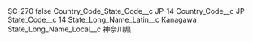 <?xml version="1.0" encoding="UTF-8"?>
<CustomMetadata xmlns="http://soap.sforce.com/2006/04/metadata" xmlns:xsi="http://www.w3.org/2001/XMLSchema-instance" xmlns:xsd="http://www.w3.org/2001/XMLSchema">
    <label>SC-270</label>
    <protected>false</protected>
    <values>
        <field>Country_Code_State_Code__c</field>
        <value xsi:type="xsd:string">JP-14</value>
    </values>
    <values>
        <field>Country_Code__c</field>
        <value xsi:type="xsd:string">JP</value>
    </values>
    <values>
        <field>State_Code__c</field>
        <value xsi:type="xsd:string">14</value>
    </values>
    <values>
        <field>State_Long_Name_Latin__c</field>
        <value xsi:type="xsd:string">Kanagawa</value>
    </values>
    <values>
        <field>State_Long_Name_Local__c</field>
        <value xsi:type="xsd:string">神奈川県</value>
    </values>
</CustomMetadata>
